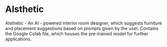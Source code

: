 # AIsthetic
AIsthetic - An AI - powered interior room designer, which suggests furniture and placement suggestions based on prompts given by the user. Contains the Google Colab file, which houses the pre-trained model for further applications.
